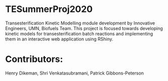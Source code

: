 # TESummerProj2020
Transesterification Kinetic Modelling module development by Innovative Engineers, UMN, Biofuels Team. This project is focused towards developing kinetic models for transesterification batch reactions and implementing them in an interactive web application using RShiny.

# Contributors:
Henry Dikeman, 
Shri Venkatasubramani, 
Patrick Gibbons-Peterson
